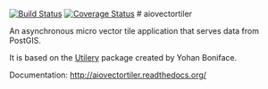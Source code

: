 [![Build Status](https://travis-ci.org/shongololo/aiovectortiler.svg)](https://travis-ci.org/shongololo/aiovectortiler)
[![Coverage Status](https://coveralls.io/repos/github/shongololo/aiovectortiler/badge.svg?branch=master)](https://coveralls.io/github/shongololo/aiovectortiler?branch=master)
# aiovectortiler

An asynchronous micro vector tile application that serves data from PostGIS.

It is based on the [Utilery](https://github.com/tilery/aiovectortiler) package created by Yohan Boniface.

Documentation: http://aiovectortiler.readthedocs.org/
